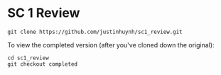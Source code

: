 # SC 1 Review

```
git clone https://github.com/justinhuynh/sc1_review.git
```

To view the completed version (after you've cloned down the original):

```
cd sc1_review
git checkout completed
```
